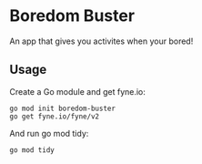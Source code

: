 # Boredom Buster
An app that gives you activites when your bored!

## Usage

Create a Go module and get fyne.io:

    go mod init boredom-buster
    go get fyne.io/fyne/v2

And run go mod tidy:

    go mod tidy
